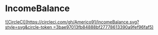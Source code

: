 # IncomeBalance


[![CircleCI](https://circleci.com/gh/Americo91/IncomeBalance.svg?style=svg&circle-token
=3bae97013fb84888bf27778613390a9fef96faf5)](https://circleci.com/gh/Americo91/IncomeBalance)
